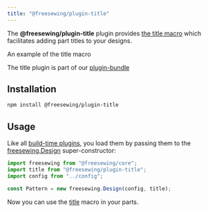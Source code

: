 ```yaml
---
title: "@freesewing/plugin-title"
---
```


The **@freesewing/plugin-title** plugin provides [the
title macro](/reference/api/macros/title/) which facilitates adding part titles
to your designs.

<Example part="plugin_title">An example of the title macro</Example>

<Tip>

The title plugin is part of our [plugin-bundle](/reference/plugins/bundle)

</Tip>

## Installation

```bash
npm install @freesewing/plugin-title
```

## Usage

Like all [build-time plugins](/guides/plugins/types-of-plugins#build-time-plugins), you
load them by passing them to the [freesewing.Design](/reference/api/design) super-constructor:

```js
import freesewing from "@freesewing/core";
import title from "@freesewing/plugin-title";
import config from "../config";

const Pattern = new freesewing.Design(config, title);
```

Now you can use the [title](/reference/api/macros/title/) macro in your parts.
